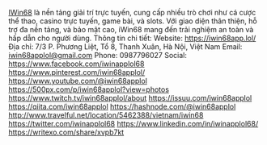 <a href="https://iwin68app.lol/">IWin68</a> là nền tảng giải trí trực tuyến, cung cấp nhiều trò chơi như cá cược thể thao, casino trực tuyến, game bài, và slots. Với giao diện thân thiện, hỗ trợ đa nền tảng, và bảo mật cao, iWin68 mang đến trải nghiệm an toàn và hấp dẫn cho người dùng.
Thông tin chi tiết:
Website: <a href="https://iwin68app.lol/">https://iwin68app.lol/</a>
Địa chỉ: 7/3 P. Phương Liệt, Tổ 8, Thanh Xuân, Hà Nội, Việt Nam
Email: iwin68applol@gmail.com
Phone: 0987796027
Social:
<a href="https://www.facebook.com/iwinapplol68">https://www.facebook.com/iwinapplol68</a>
<a href="https://www.pinterest.com/iwin68applol/">https://www.pinterest.com/iwin68applol/</a>
<a href="https://www.youtube.com/@iwin68applol">https://www.youtube.com/@iwin68applol</a>
<a href="https://500px.com/p/iwin68applol?view=photos">https://500px.com/p/iwin68applol?view=photos</a>
<a href="https://www.twitch.tv/iwin68applol/about">https://www.twitch.tv/iwin68applol/about</a>
<a href="https://issuu.com/iwin68applol">https://issuu.com/iwin68applol</a>
<a href="https://qiita.com/iwin68applol">https://qiita.com/iwin68applol</a>
<a href="https://hashnode.com/@iwin68applol">https://hashnode.com/@iwin68applol</a>
<a href="http://www.travelful.net/location/5462388/vietnam/iwin68">http://www.travelful.net/location/5462388/vietnam/iwin68</a>
<a href="https://twitter.com/iwinapplol68">https://twitter.com/iwinapplol68</a>
<a href="https://www.linkedin.com/in/iwinapplol68/">https://www.linkedin.com/in/iwinapplol68/</a>
<a href="https://writexo.com/share/xvpb7kt">https://writexo.com/share/xvpb7kt</a>
